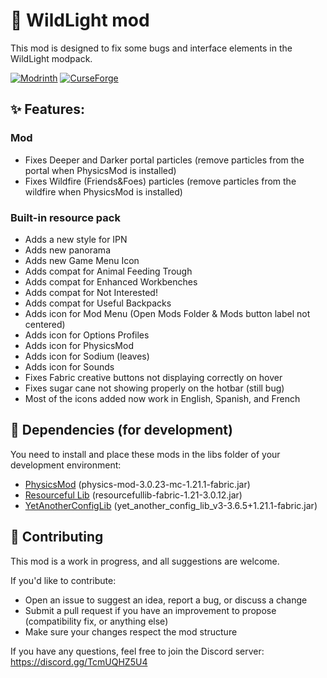# 🌲 WildLight mod

This mod is designed to fix some bugs and interface elements in the WildLight modpack.

[![Modrinth](https://cdn.jsdelivr.net/npm/@intergrav/devins-badges@3/assets/cozy/available/modrinth_64h.png)](https://modrinth.com/project/6QzexKXD)
[![CurseForge](https://cdn.jsdelivr.net/npm/@intergrav/devins-badges@3/assets/cozy/available/curseforge_64h.png)](https://www.curseforge.com/minecraft/modpacks/wildlight)

## ✨ Features:

### Mod

- Fixes Deeper and Darker portal particles (remove particles from the portal when PhysicsMod is installed)
- Fixes Wildfire (Friends&Foes) particles (remove particles from the wildfire when PhysicsMod is installed)

### Built-in resource pack

- Adds a new style for IPN
- Adds new panorama
- Adds new Game Menu Icon
- Adds compat for Animal Feeding Trough
- Adds compat for Enhanced Workbenches
- Adds compat for Not Interested!
- Adds compat for Useful Backpacks
- Adds icon for Mod Menu (Open Mods Folder & Mods button label not centered)
- Adds icon for Options Profiles
- Adds icon for PhysicsMod
- Adds icon for Sodium (leaves)
- Adds icon for Sounds
- Fixes Fabric creative buttons not displaying correctly on hover
- Fixes sugar cane not showing properly on the hotbar (still bug)
- Most of the icons added now work in English, Spanish, and French

## 🔗 Dependencies (for development)

You need to install and place these mods in the libs folder of your development environment:

- [PhysicsMod](https://modrinth.com/mod/physicsmod/version/W6xWq9WM) (physics-mod-3.0.23-mc-1.21.1-fabric.jar)
- [Resourceful Lib](https://modrinth.com/mod/resourceful-lib/version/Hf91FuVF) (resourcefullib-fabric-1.21-3.0.12.jar)
- [YetAnotherConfigLib](https://modrinth.com/mod/yacl/version/3.6.5+1.21.1-fabric) (yet_another_config_lib_v3-3.6.5+1.21.1-fabric.jar)

## 🤝 Contributing

This mod is a work in progress, and all suggestions are welcome.

If you'd like to contribute:

- Open an issue to suggest an idea, report a bug, or discuss a change
- Submit a pull request if you have an improvement to propose (compatibility fix, or anything else)
- Make sure your changes respect the mod structure

If you have any questions, feel free to join the Discord server: https://discord.gg/TcmUQHZ5U4
